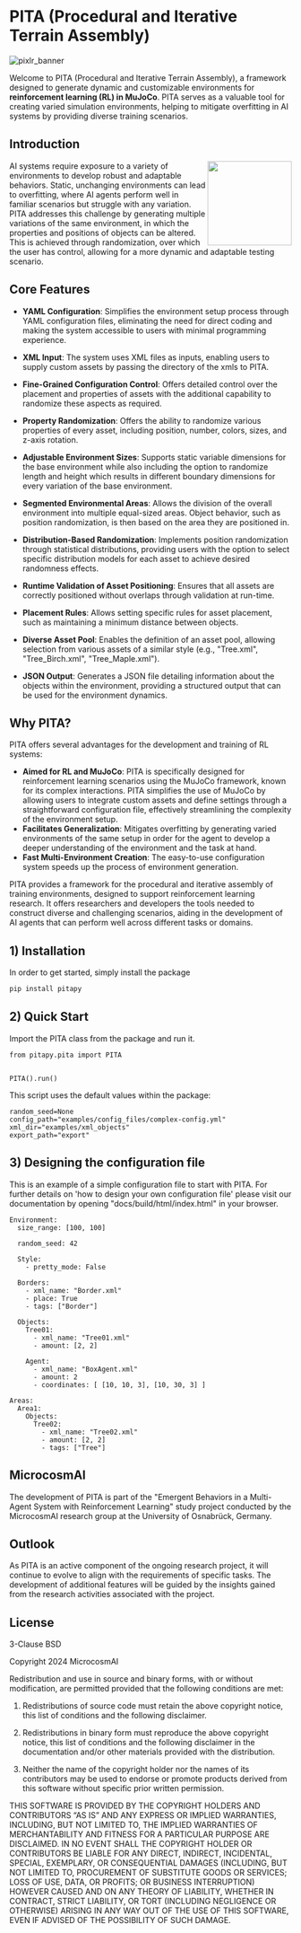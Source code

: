 # PITA (Procedural and Iterative Terrain Assembly)
![pixlr_banner](https://raw.githubusercontent.com/microcosmAI/pita/8e2a540ac5aeac5f2d3784c38e6a2a6d32dab7d9/static/banner.png)

Welcome to PITA (Procedural and Iterative Terrain Assembly), a framework designed to generate dynamic and customizable environments for **reinforcement learning (RL) in MuJoCo**. PITA serves as a valuable tool for creating varied simulation environments, helping to mitigate overfitting in AI systems by providing diverse training scenarios.

Introduction
------------
<img align="right" width="150" src="https://raw.githubusercontent.com/microcosmAI/pita/8e2a540ac5aeac5f2d3784c38e6a2a6d32dab7d9/static/pitabot.png">

AI systems require exposure to a variety of environments to develop robust and adaptable behaviors. Static, unchanging environments can lead to overfitting, where AI agents perform well in familiar scenarios but struggle with any variation. PITA addresses this challenge by generating multiple variations of the same environment, in which the properties and positions of objects can be altered. This is achieved through randomization, over which the user has control, allowing for a more dynamic and adaptable testing scenario.

Core Features
---------------

- **YAML Configuration**: Simplifies the environment setup process through YAML configuration files, eliminating the need for direct coding and making the system accessible to users with minimal programming experience.

- **XML Input**: The system uses XML files as inputs, enabling users to supply custom assets by passing the directory of the xmls to PITA.

- **Fine-Grained Configuration Control**: Offers detailed control over the placement and properties of assets with the additional capability to randomize these aspects as required.

- **Property Randomization**: Offers the ability to randomize various properties of every asset, including position, number, colors, sizes, and z-axis rotation.

- **Adjustable Environment Sizes**: Supports static variable dimensions for the base environment while also including the option to randomize length and height which results in different boundary dimensions for every variation of the base environment.

- **Segmented Environmental Areas**: Allows the division of the overall environment into multiple equal-sized areas. Object behavior, such as position randomization, is then based on the area they are positioned in.

- **Distribution-Based Randomization**: Implements position randomization through statistical distributions, providing users with the option to select specific distribution models for each asset to achieve desired randomness effects.

- **Runtime Validation of Asset Positioning**: Ensures that all assets are correctly positioned without overlaps through validation at run-time.

- **Placement Rules**: Allows setting specific rules for asset placement, such as maintaining a minimum distance between objects.

- **Diverse Asset Pool**: Enables the definition of an asset pool, allowing selection from various assets of a similar style (e.g., "Tree.xml", "Tree_Birch.xml", "Tree_Maple.xml").

- **JSON Output**: Generates a JSON file detailing information about the objects within the environment, providing a structured output that can be used for the environment dynamics.


Why PITA?
---------

PITA offers several advantages for the development and training of RL systems:

- **Aimed for RL and MuJoCo**: PITA is specifically designed for reinforcement learning scenarios using the MuJoCo framework, known for its complex interactions. PITA simplifies the use of MuJoCo by allowing users to integrate custom assets and define settings through a straightforward configuration file, effectively streamlining the complexity of the environment setup.
- **Facilitates Generalization**: Mitigates overfitting by generating varied environments of the same setup in order for the agent to develop a deeper understanding of the environment and the task at hand.
- **Fast Multi-Environment Creation**: The easy-to-use configuration system speeds up the process of environment generation.

PITA provides a framework for the procedural and iterative assembly of training environments, designed to support reinforcement learning research. It offers researchers and developers the tools needed to construct diverse and challenging scenarios, aiding in the development of AI agents that can perform well across different tasks or domains.

## 1) Installation
In order to get started, simply install the package

```bash
pip install pitapy
```

## 2) Quick Start

Import the PITA class from the package and run it.

```shell
from pitapy.pita import PITA


PITA().run()
```

This script uses the default values within the package:
```shell
random_seed=None
config_path="examples/config_files/complex-config.yml"
xml_dir="examples/xml_objects"
export_path="export"
```

## 3) Designing the configuration file 

This is an example of a simple configuration file to start with PITA. For further details on 'how to design your own configuration file' please visit our documentation by opening
"docs/build/html/index.html" in your browser.
```
Environment:
  size_range: [100, 100]

  random_seed: 42

  Style:
    - pretty_mode: False

  Borders:
    - xml_name: "Border.xml"
    - place: True
    - tags: ["Border"]

  Objects:
    Tree01:
      - xml_name: "Tree01.xml"
      - amount: [2, 2]

    Agent:
      - xml_name: "BoxAgent.xml"
      - amount: 2
      - coordinates: [ [10, 10, 3], [10, 30, 3] ]

Areas:
  Area1:
    Objects:
      Tree02:
        - xml_name: "Tree02.xml"
        - amount: [2, 2]
        - tags: ["Tree"]
```

## MicrocosmAI
The development of PITA is part of the "Emergent Behaviors in a Multi-Agent System with Reinforcement Learning" study project conducted by the MicrocosmAI research group at the University of Osnabrück, Germany.

## Outlook
As PITA is an active component of the ongoing research project, it will continue to evolve to align with the requirements of specific tasks. The development of additional features will be guided by the insights gained from the research activities associated with the project.

## License
3-Clause BSD

Copyright 2024 MicrocosmAI

Redistribution and use in source and binary forms, with or without modification, are permitted provided that the following conditions are met:

1. Redistributions of source code must retain the above copyright notice, this list of conditions and the following disclaimer.

2. Redistributions in binary form must reproduce the above copyright notice, this list of conditions and the following disclaimer in the documentation and/or other materials provided with the distribution.

3. Neither the name of the copyright holder nor the names of its contributors may be used to endorse or promote products derived from this software without specific prior written permission.

THIS SOFTWARE IS PROVIDED BY THE COPYRIGHT HOLDERS AND CONTRIBUTORS “AS IS” AND ANY EXPRESS OR IMPLIED WARRANTIES, INCLUDING, BUT NOT LIMITED TO, THE IMPLIED WARRANTIES OF MERCHANTABILITY AND FITNESS FOR A PARTICULAR PURPOSE ARE DISCLAIMED. IN NO EVENT SHALL THE COPYRIGHT HOLDER OR CONTRIBUTORS BE LIABLE FOR ANY DIRECT, INDIRECT, INCIDENTAL, SPECIAL, EXEMPLARY, OR CONSEQUENTIAL DAMAGES (INCLUDING, BUT NOT LIMITED TO, PROCUREMENT OF SUBSTITUTE GOODS OR SERVICES; LOSS OF USE, DATA, OR PROFITS; OR BUSINESS INTERRUPTION) HOWEVER CAUSED AND ON ANY THEORY OF LIABILITY, WHETHER IN CONTRACT, STRICT LIABILITY, OR TORT (INCLUDING NEGLIGENCE OR OTHERWISE) ARISING IN ANY WAY OUT OF THE USE OF THIS SOFTWARE, EVEN IF ADVISED OF THE POSSIBILITY OF SUCH DAMAGE.
